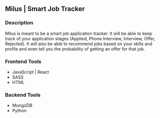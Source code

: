 ## Milus | Smart Job Tracker

### Description
<p>
Milus is meant to be a smart job application tracker. It will be able to keep track of your application stages (Applied, Phone Interview, Interview, Offer, Rejected). It will also be able to recommend jobs based on your skills and profile and even tell you the probability of getting an offer for that job.
</p>

### Frontend Tools
- JavaScript | React
- SASS
- HTML

### Backend Tools
- MongoDB
- Python
